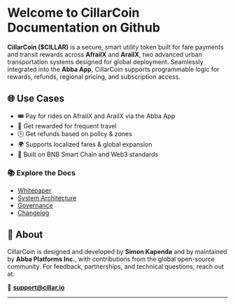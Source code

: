 # Welcome to CillarCoin Documentation on Github

**CillarCoin ($CILLAR)** is a secure, smart utility token built for fare payments and transit rewards across **AfrailX** and **ArailX**, two advanced urban transportation systems designed for global deployment. Seamlessly integrated into the **Abba App**, CillarCoin supports programmable logic for rewards, refunds, regional pricing, and subscription access.

## 🌐 Use Cases

- 🎟️ Pay for rides on AfrailX and ArailX via the Abba App  
- 💸 Get rewarded for frequent travel  
- 🕒 Get refunds based on policy & zones  
- 🌍 Supports localized fares & global expansion  
- 🔐 Built on BNB Smart Chain and Web3 standards  

### 📚 Explore the Docs

- [Whitepaper](./WHITEPAPER.md)
- [System Architecture](./ARCHITECTURE.md)
- [Governance](../cillar/GOVERNANCE.md)
- [Changelog](../cillar/CHANGELOG.md)

<!-- Coming Soon:
- [Smart Contract](./contracts/CillarCoin.sol)
- [API and Integration Tools](./docs/api.md)
-->

## 🧠 About

CillarCoin is designed and developed by **Simon Kapenda** and by maintained by **Abba Platforms Inc.**, with contributions from the global open-source community. For feedback, partnerships, and technical questions, reach out at:

📩 **support@cillar.io**

---
